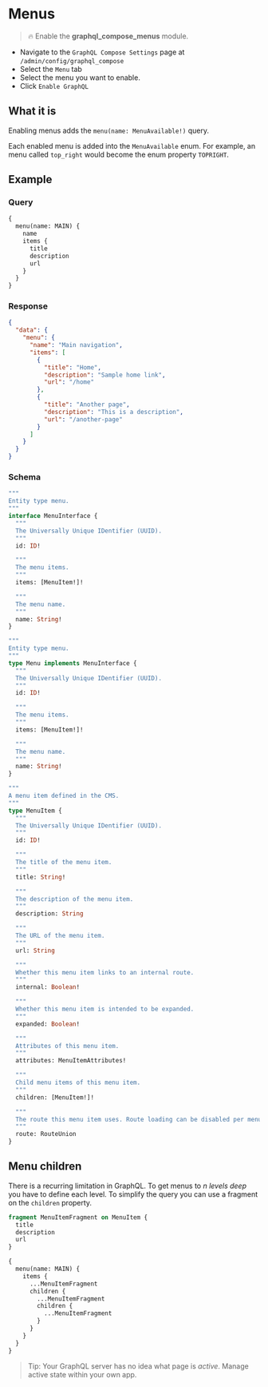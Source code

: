 # Menus

> :fire: Enable the **graphql_compose_menus** module.

- Navigate to the `GraphQL Compose Settings` page at `/admin/config/graphql_compose`
- Select the `Menu` tab
- Select the menu you want to enable.
- Click `Enable GraphQL`

## What it is

Enabling menus adds the `menu(name: MenuAvailable!)` query.

Each enabled menu is added into the `MenuAvailable` enum. For example, an menu called `top_right` would become the enum property `TOPRIGHT`.

## Example

<!-- tabs:start -->

### **Query**

```graphql
{
  menu(name: MAIN) {
    name
    items {
      title
      description
      url
    }
  }
}
```

### **Response**

```json
{
  "data": {
    "menu": {
      "name": "Main navigation",
      "items": [
        {
          "title": "Home",
          "description": "Sample home link",
          "url": "/home"
        },
        {
          "title": "Another page",
          "description": "This is a description",
          "url": "/another-page"
        }
      ]
    }
  }
}
```

### **Schema**

```graphql
"""
Entity type menu.
"""
interface MenuInterface {
  """
  The Universally Unique IDentifier (UUID).
  """
  id: ID!

  """
  The menu items.
  """
  items: [MenuItem!]!

  """
  The menu name.
  """
  name: String!
}

"""
Entity type menu.
"""
type Menu implements MenuInterface {
  """
  The Universally Unique IDentifier (UUID).
  """
  id: ID!

  """
  The menu items.
  """
  items: [MenuItem!]!

  """
  The menu name.
  """
  name: String!
}

"""
A menu item defined in the CMS.
"""
type MenuItem {
  """
  The Universally Unique IDentifier (UUID).
  """
  id: ID!

  """
  The title of the menu item.
  """
  title: String!

  """
  The description of the menu item.
  """
  description: String

  """
  The URL of the menu item.
  """
  url: String

  """
  Whether this menu item links to an internal route.
  """
  internal: Boolean!

  """
  Whether this menu item is intended to be expanded.
  """
  expanded: Boolean!

  """
  Attributes of this menu item.
  """
  attributes: MenuItemAttributes!

  """
  Child menu items of this menu item.
  """
  children: [MenuItem!]!

  """
  The route this menu item uses. Route loading can be disabled per menu type.
  """
  route: RouteUnion
}
```

<!-- tabs:end -->

## Menu children

There is a recurring limitation in GraphQL. To get menus to _n levels deep_ you have to define each level. To simplify the query you can use a fragment on the `children` property.

```graphql
fragment MenuItemFragment on MenuItem {
  title
  description
  url
}

{
  menu(name: MAIN) {
    items {
      ...MenuItemFragment
      children {
        ...MenuItemFragment
        children {
          ...MenuItemFragment
        }
      }
    }
  }
}
```

> Tip: Your GraphQL server has no idea what page is _active_. Manage active state within your own app.
